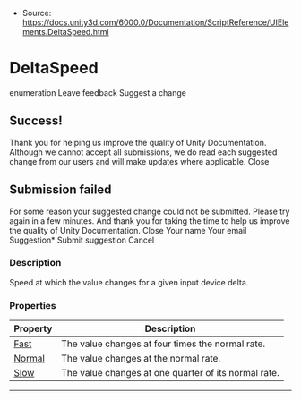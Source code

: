 * Source: https://docs.unity3d.com/6000.0/Documentation/ScriptReference/UIElements.DeltaSpeed.html

# DeltaSpeed
enumeration
Leave feedback
Suggest a change
## Success!
Thank you for helping us improve the quality of Unity Documentation. Although we cannot accept all submissions, we do read each suggested change from our users and will make updates where applicable.
Close
## Submission failed
For some reason your suggested change could not be submitted. Please <a>try again</a> in a few minutes. And thank you for taking the time to help us improve the quality of Unity Documentation.
Close
Your name Your email Suggestion* Submit suggestion
Cancel
### Description
Speed at which the value changes for a given input device delta. 
### Properties
Property | Description  
---|---  
[Fast](https://docs.unity3d.com/6000.0/Documentation/ScriptReference/UIElements.DeltaSpeed.Fast.html) |  The value changes at four times the normal rate.   
[Normal](https://docs.unity3d.com/6000.0/Documentation/ScriptReference/UIElements.DeltaSpeed.Normal.html) |  The value changes at the normal rate.   
[Slow](https://docs.unity3d.com/6000.0/Documentation/ScriptReference/UIElements.DeltaSpeed.Slow.html) |  The value changes at one quarter of its normal rate.   
* * *
